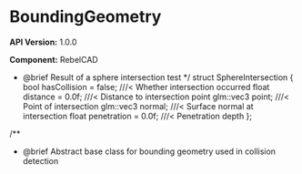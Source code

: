 # BoundingGeometry

**API Version:** 1.0.0

**Component:** RebelCAD

* @brief Result of a sphere intersection test
 */
struct SphereIntersection {
    bool hasCollision = false;        ///< Whether intersection occurred
    float distance = 0.0f;            ///< Distance to intersection point
    glm::vec3 point;                  ///< Point of intersection
    glm::vec3 normal;                 ///< Surface normal at intersection
    float penetration = 0.0f;         ///< Penetration depth
};

/**
 * @brief Abstract base class for bounding geometry used in collision detection

